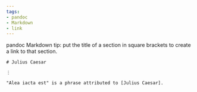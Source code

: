 ```yaml
---
tags:
- pandoc
- Markdown
- link
---
```


pandoc Markdown tip: put the title of a section in square brackets to
create a link to that section.

    # Julius Caesar

    ⋮

    "Alea iacta est" is a phrase attributed to [Julius Caesar].
